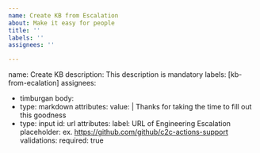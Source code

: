 ```yaml
---
name: Create KB from Escalation
about: Make it easy for people
title: ''
labels: ''
assignees: ''

---
```


name: Create KB
description: This description is mandatory
labels: [kb-from-ecalation]
assignees:
  - timburgan
body:
  - type: markdown
    attributes:
      value: |
        Thanks for taking the time to fill out this goodness
  - type: input
    id: url
    attributes:
      label: URL of Engineering Escalation
      placeholder: ex. https://github.com/github/c2c-actions-support
    validations:
      required: true
